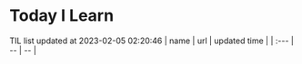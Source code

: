 # Today I Learn 
TIL list updated at 2023-02-05 02:20:46
| name | url | updated time |
| :--- | -- | -- |
